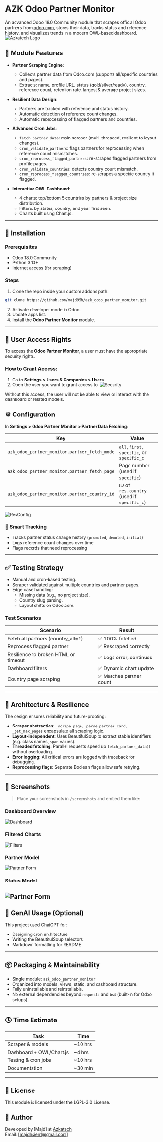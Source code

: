 # AZK Odoo Partner Monitor

An advanced Odoo 18.0 Community module that scrapes official Odoo partners from [odoo.com](https://www.odoo.com/partners), stores their data, tracks status and reference history, and visualizes trends in a modern OWL-based dashboard.
![Azkatech Logo](static/img/Azkatech-Logo-with-Transparent-Background-Wide-1024x211.webp)

## 🚀 Module Features

- **Partner Scraping Engine**:
  - Collects partner data from Odoo.com (supports all/specific countries and pages).
  - Extracts: name, profile URL, status (gold/silver/ready), country, reference count, retention rate, largest & average project sizes.

- **Resilient Data Design**:
  - Partners are tracked with reference and status history.
  - Automatic detection of reference count changes.
  - Automatic reprocessing of flagged partners and countries.

- **Advanced Cron Jobs**:
  - `fetch_partner_data`: main scraper (multi-threaded, resilient to layout changes).
  - `cron_validate_partners`: flags partners for reprocessing when reference count mismatches.
  - `cron_reprocess_flagged_partners`: re-scrapes flagged partners from profile pages.
  - `cron_validate_countries`: detects country count mismatch.
  - `cron_reprocess_flagged_countries`: re-scrapes a specific country if flagged.

- **Interactive OWL Dashboard**:
  - 4 charts: top/bottom 5 countries by partners & project size distribution.
  - Filters: by status, country, and year first seen.
  - Charts built using Chart.js.

---

## 🧩 Installation

### Prerequisites

- Odoo 18.0 Community
- Python 3.10+
- Internet access (for scraping)

### Steps

1. Clone the repo inside your custom addons path:

```bash
git clone https://github.com/majd95h/azk_odoo_partner_monitor.git
```

2. Activate developer mode in Odoo.
3. Update apps list.
4. Install the **Odoo Partner Monitor** module.

---
## 🔐 User Access Rights

To access the **Odoo Partner Monitor**, a user must have the appropriate security rights.

### How to Grant Access:

1. Go to **Settings > Users & Companies > Users**
2. Open the user you want to grant access to.
![Security](static/img/security.PNG)

Without this access, the user will not be able to view or interact with the dashboard or related models.
## ⚙️ Configuration

In **Settings > Odoo Partner Monitor > Partner Data Fetching**:

| Key | Value |
|-----|-------|
| `azk_odoo_partner_monitor.partner_fetch_mode` | `all`, `first`, `specific`, or `specific_c` |
| `azk_odoo_partner_monitor.partner_fetch_page` | Page number (used if `specific`) |
| `azk_odoo_partner_monitor.partner_country_id` | ID of `res.country` (used if `specific_c`) |

![ResConfig](static/img/res_config_settings.png)

### 🧠 Smart Tracking
- Tracks partner status change history (`promoted`, `demoted`, `initial`)
- Logs reference count changes over time
- Flags records that need reprocessing

---

## ✅ Testing Strategy

- Manual and cron-based testing.
- Scraper validated against multiple countries and partner pages.
- Edge case handling:
  - Missing data (e.g., no project size).
  - Country slug parsing.
  - Layout shifts on Odoo.com.

### Test Scenarios

| Scenario | Result |
|----------|--------|
| Fetch all partners (country_all=1) | ✅ 100% fetched |
| Reprocess flagged partner | ✅ Rescraped correctly |
| Resilience to broken HTML or timeout | ✅ Logs error, continues |
| Dashboard filters | ✅ Dynamic chart update |
| Country page scraping | ✅ Matches partner count |

---

## 🧱 Architecture & Resilience

The design ensures reliability and future-proofing:

- **Scraper abstraction**: `_scrape_page`, `_parse_partner_card`, `_get_max_pages` encapsulate all scraping logic.
- **Layout-independent**: Uses BeautifulSoup to extract stable identifiers (e.g. class names, `span` values).
- **Threaded fetching**: Parallel requests speed up `fetch_partner_data()` without overloading.
- **Error logging**: All critical errors are logged with traceback for debugging.
- **Reprocessing flags**: Separate Boolean flags allow safe retrying.

---

## 📸 Screenshots

> Place your screenshots in `/screenshots` and embed them like:

### Dashboard Overview

![Dashboard](static/img/dashboard.png)

### Filtered Charts

![Filters](static/img/filtered_dashboard.png)

### Partner Model

![Partner Form](static/img/partner_form.png)

### Status Model

![Partner Form](static/img/status_history_form.png)
---

## 🤖 GenAI Usage (Optional)

This project used ChatGPT for:

- Designing cron architecture
- Writing the BeautifulSoup selectors
- Markdown formatting for README


---

## 📦 Packaging & Maintainability

- Single module: `azk_odoo_partner_monitor`
- Organized into models, views, static, and dashboard structure.
- Fully uninstallable and reinstallable.
- No external dependencies beyond `requests` and `bs4` (built-in for Odoo setups).

---

## 🕒 Time Estimate

| Task | Time    |
|------|---------|
| Scraper & models | ~10 hrs |
| Dashboard + OWL/Chart.js | ~4 hrs  |
| Testing & cron jobs | ~10 hrs  |
| Documentation | ~30 min |

---

## 📄 License

This module is licensed under the LGPL-3.0 License.

## 👥 Author

Developed by [Majd] at [Azkatech](https://www.azkatech.com)  
Email: [majdhsien1@gmail.com]